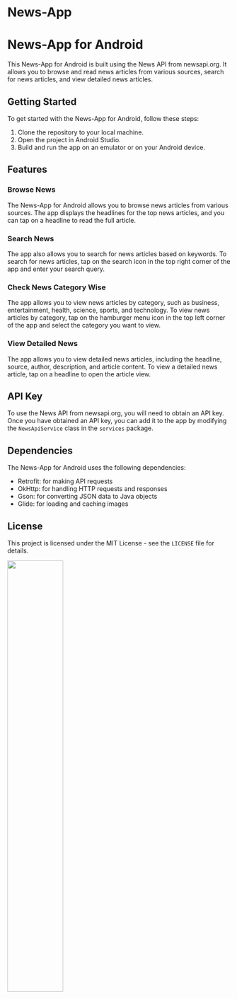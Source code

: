 # News-App
 <h1>News-App for Android</h1>
  <p>This News-App for Android is built using the News API from newsapi.org. It allows you to browse and read news articles from various sources, search for news articles, and view detailed news articles.</p>
  <h2>Getting Started</h2>
  <p>To get started with the News-App for Android, follow these steps:</p>
  <ol>
    <li>Clone the repository to your local machine.</li>
    <li>Open the project in Android Studio.</li>
    <li>Build and run the app on an emulator or on your Android device.</li>
  </ol>
  <h2>Features</h2>
  <h3>Browse News</h3>
  <p>The News-App for Android allows you to browse news articles from various sources. The app displays the headlines for the top news articles, and you can tap on a headline to read the full article.</p>
  <h3>Search News</h3>
  <p>The app also allows you to search for news articles based on keywords. To search for news articles, tap on the search icon in the top right corner of the app and enter your search query.</p>
  <h3>Check News Category Wise</h3>
  <p>The app allows you to view news articles by category, such as business, entertainment, health, science, sports, and technology. To view news articles by category, tap on the hamburger menu icon in the top left corner of the app and select the category you want to view.</p>
  <h3>View Detailed News</h3>
  <p>The app allows you to view detailed news articles, including the headline, source, author, description, and article content. To view a detailed news article, tap on a headline to open the article view.</p>
  <h2>API Key</h2>
  <p>To use the News API from newsapi.org, you will need to obtain an API key. Once you have obtained an API key, you can add it to the app by modifying the <code>NewsApiService</code> class in the <code>services</code> package.</p>
  <h2>Dependencies</h2>
  <p>The News-App for Android uses the following dependencies:</p>
  <ul>
    <li>Retrofit: for making API requests</li>
    <li>OkHttp: for handling HTTP requests and responses</li>
    <li>Gson: for converting JSON data to Java objects</li>
    <li>Glide: for loading and caching images</li>
  </ul>
  <h2>License</h2>
  <p>This project is licensed under the MIT License - see the <code>LICENSE</code> file for details.</p>
  <img src="" width="50%" height="50%"/>
